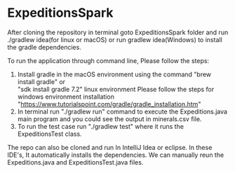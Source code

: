 # ExpeditionsSpark

After cloning the repository in terminal goto ExpeditionsSpark folder and run ./gradlew idea(for linux or macOS) or run gradlew idea(Windows) to install the gradle dependencies.

To run the application through command line, Please follow the steps:
1. Install gradle in the macOS environment using the command "brew install gradle" or  
   "sdk install gradle 7.2" linux environment
   Please follow the steps for windows environment installation "https://www.tutorialspoint.com/gradle/gradle_installation.htm"
2. In terminal run  "./gradlew run" command to execute the Expeditions.java main program and you could see the output in minerals.csv file.
3. To run the test case run "./gradlew test" where it runs the ExpeditionsTest class.

The repo can also be cloned and run In IntelliJ Idea or eclipse. In these IDE's, It automatically installs the dependencies. We can manually reun the Expeditions.java and ExpeditionsTest.java files. 



